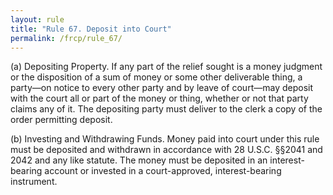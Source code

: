 ```yaml
---
layout: rule
title: "Rule 67. Deposit into Court"
permalink: /frcp/rule_67/
---
```


(a) Depositing Property. If any part of the relief sought is a money judgment or the disposition of a sum of money or some other deliverable thing, a party—on notice to every other party and by leave of court—may deposit with the court all or part of the money or thing, whether or not that party claims any of it. The depositing party must deliver to the clerk a copy of the order permitting deposit.


(b) Investing and Withdrawing Funds. Money paid into court under this rule must be deposited and withdrawn in accordance with 28 U.S.C. §§2041 and 2042 and any like statute. The money must be deposited in an interest-bearing account or invested in a court-approved, interest-bearing instrument.

